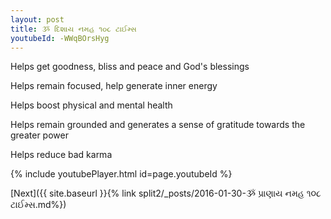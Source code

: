 ```yaml
---
layout: post
title: ૐ દિશાય નમહ ૧૦૮ ટાઈમ્સ
youtubeId: -WWqBOrsHyg
---
```

 
 
Helps get goodness, bliss and peace and God's blessings
 
Helps remain focused, help generate inner energy 
 
Helps boost physical and mental health 
 
Helps remain grounded and generates a sense of gratitude towards the greater power 
 
Helps reduce bad karma
 
 
 
 


{% include youtubePlayer.html id=page.youtubeId %}
 
[Next]({{ site.baseurl }}{% link  split2/_posts/2016-01-30-ૐ પ્રાણાય નમહ ૧૦૮ ટાઈમ્સ.md%})
 
